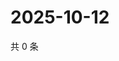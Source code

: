 # 2025-10-12

共 0 条

<!-- BEGIN ZHIHUQUESTIONS -->
<!-- 最后更新时间 Sun Oct 12 2025 01:08:40 GMT+0800 (China Standard Time) -->

<!-- END ZHIHUQUESTIONS -->
